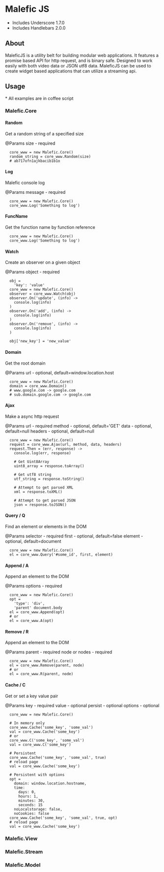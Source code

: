 # Malefic JS #

* Includes Underscore 1.7.0
* Includes Handlebars 2.0.0

## About ##
MaleficJS is a utility belt for building modular web applications.
It features a promise based API for http request, and is binary safe.
Designed to work easily with both video data or JSON utf8 data. MaleficJS can be
used to create widget based applications that can utilize a streaming api.

## Usage ##
\* All examples are in coffee script

### Malefic.Core ###

#### Random ####
Get a random string of a specified size

\@Params
    size - required

```
  core_www = new Malefic.Core()
  random_string = core_www.Random(size)
  # ab717ofn1ajkbacib1b1o
```

#### Log ####
Malefic console log

\@Params
    message - required

```
  core_www = new Malefic.Core()
  core_www.Log('Something to log')
```

#### FuncName ####
Get the function name by function reference

```
  core_www = new Malefic.Core()
  core_www.Log('Something to log')
```

#### Watch ####
Create an observer on a given object

\@Params
    object - required

```
  obj =
    'key': 'value'
  core_www = new Malefic.Core()
  observer = core_www.Watch(obj)
  observer.On('update', (info) ->
    console.log(info)
  )
  observer.On('add', (info) ->
    console.log(info)
  )
  observer.On('remove', (info) ->
    console.log(info)
  )

  obj['new_key'] = 'new_value'
```

#### Domain ####
Get the root domain

\@Params
    url - optional, default=window.location.host

```
  core_www = new Malefic.Core()
  domain = core_www.Domain()
  # www.google.com -> google.com
  # sub.domain.google.com -> google.com
```

#### Ajax ####
Make a async http request

\@Params
    url - required
    method - optional, default='GET'
    data - optional, default=null
    headers - optional, default=null

```
  core_www = new Malefic.Core()
  request = core_www.Ajax(url, method, data, headers)
  request.Then = (err, response) ->
    console.log(err, response)

    # Get Uint8Array
    uint8_array = response.toArray()

    # Get utf8 string
    utf_string = response.toString()

    # Attempt to get parsed XML
    xml = response.toXML()

    # Attempt to get parsed JSON
    json = response.toJSON()
```

#### Query / Q ####
Find an element or elements in the DOM

\@Params
    selector - required
    first - optional, default=false
    element - optional, default=document

```
  core_www = new Malefic.Core()
  el = core_www.Query('#some_id', first, element)
```

#### Append / A ####
Append an element to the DOM

\@Params
    options - required

```
  core_www = new Malefic.Core()
  opt =
    'type': 'div',
    'parent' document.body
  el = core_www.Append(opt)
  # or
  el = core_www.A(opt)
```

#### Remove / R ####
Append an element to the DOM

\@Params
    parent - required
    node or nodes - required

```
  core_www = new Malefic.Core()
  el = core_www.Remove(parent, node)
  # or
  el = core_www.R(parent, node)
```

#### Cache / C ####
Get or set a key value pair

\@Params
    key - required
    value - optional
    persist - optional
    options - optional

```
  core_www = new Malefic.Core()

  # In memory only
  core_www.Cache('some_key', 'some_val')
  val = core_www.Cache('some_key')
  # or
  core_www.C('some_key', 'some_val')
  val = core_www.C('some_key')

  # Persistent
  core_www.Cache('some_key', 'some_val', true)
  # reload page
  val = core_www.Cache('some_key')

  # Persistent with options
  opt =
    domain: window.location.hostname,
    time:
      days: 0,
      hours: 1,
      minutes: 30,
      seconds: 15
    noLocalstorage: false,
    noCookies: false
  core_www.Cache('some_key', 'some_val', true, opt)
  # reload page
  val = core_www.Cache('some_key')
```

### Malefic.View ###

### Malefic.Stream ###

### Malefic.Model ###
